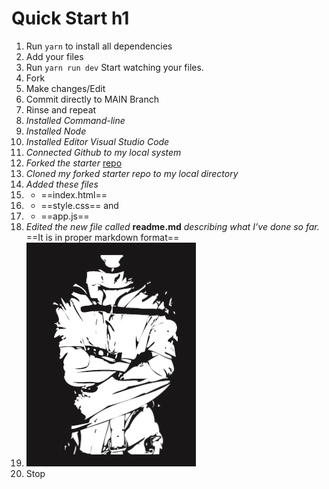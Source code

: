 # Quick Start h1

1. Run `yarn` to install all dependencies
2. Add your files
3. Run `yarn run dev` Start watching your files.
4. Fork
5. Make changes/Edit
6. Commit directly to MAIN Branch
7. Rinse and repeat
8. *Installed Command-line*
9. *Installed Node*
10. *Installed Editor Visual Studio Code*
11. *Connected Github to my local system*
12. *Forked the starter* [repo](https://github.com/msimbo/starter)
13. *Cloned my forked starter repo to my local directory*
14. *Added these files*
15. * ==index.html==
16. * ==style.css== and
17. * ==app.js==
18. *Edited the new file called* **readme.md** *describing what I’ve done so far.* ==It is in proper markdown format==
19. ![SAlmonte](https://github.com/SauelAlmonte/starter/blob/main/AMPLJacket.jpg)
20. Stop
